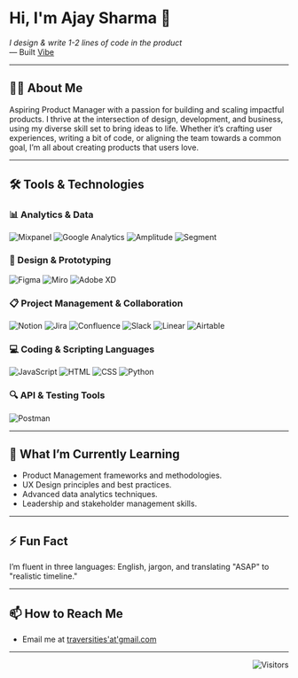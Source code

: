 # Hi, I'm Ajay Sharma 👋

_I design & write 1-2 lines of code in the product_  
— Built [Vibe](https://getvibe.in/)

---

## 🧑‍💻 About Me

Aspiring Product Manager with a passion for building and scaling impactful products. I thrive at the intersection of design, development, and business, using my diverse skill set to bring ideas to life. Whether it’s crafting user experiences, writing a bit of code, or aligning the team towards a common goal, I’m all about creating products that users love.

---

## 🛠️ Tools & Technologies

### 📊 Analytics & Data

<p align="left">
  <img src="https://img.shields.io/badge/Mixpanel-%234B4BFF.svg?style=for-the-badge&logo=mixpanel&logoColor=white" alt="Mixpanel"/>
   <img src="https://img.shields.io/badge/Google%20Analytics-%23E37400.svg?style=for-the-badge&logo=google%20analytics&logoColor=white" alt="Google Analytics"/>
  <img src="https://img.shields.io/badge/Amplitude-%237C45C5.svg?style=for-the-badge&logo=amplitude&logoColor=white" alt="Amplitude"/>
  <img src="https://img.shields.io/badge/Segment-%230061FF.svg?style=for-the-badge&logo=segment&logoColor=white" alt="Segment"/>
</p>

### 🎨 Design & Prototyping

<p align="left">
  <img src="https://img.shields.io/badge/Figma-%23F24E1E.svg?style=for-the-badge&logo=figma&logoColor=white" alt="Figma"/>
  <img src="https://img.shields.io/badge/Miro-%23000000.svg?style=for-the-badge&logo=miro&logoColor=white" alt="Miro"/>
  <img src="https://img.shields.io/badge/Adobe%20XD-%23FF61F6.svg?style=for-the-badge&logo=adobexd&logoColor=white" alt="Adobe XD"/>
</p>

### 📋 Project Management & Collaboration

<p align="left">
  <img src="https://img.shields.io/badge/Notion-%23000000.svg?style=for-the-badge&logo=notion&logoColor=white" alt="Notion"/>
  <img src="https://img.shields.io/badge/Jira-%230052CC.svg?style=for-the-badge&logo=jira&logoColor=white" alt="Jira"/>
  <img src="https://img.shields.io/badge/Confluence-%23266CD3.svg?style=for-the-badge&logo=confluence&logoColor=white" alt="Confluence"/>
  <img src="https://img.shields.io/badge/Slack-%234A154B.svg?style=for-the-badge&logo=slack&logoColor=white" alt="Slack"/>
  <img src="https://img.shields.io/badge/Linear-%237B37FB.svg?style=for-the-badge&logo=linear&logoColor=white" alt="Linear"/>
  <img src="https://img.shields.io/badge/Airtable-%23E97627.svg?style=for-the-badge&logo=airtable&logoColor=white" alt="Airtable"/>
</p>

### 💻 Coding & Scripting Languages

<p align="left">
  <img src="https://img.shields.io/badge/JavaScript-%23F7DF1E.svg?style=for-the-badge&logo=javascript&logoColor=black" alt="JavaScript"/>
  <img src="https://img.shields.io/badge/HTML-%23E34F26.svg?style=for-the-badge&logo=html5&logoColor=white" alt="HTML"/>
  <img src="https://img.shields.io/badge/CSS-%231572B6.svg?style=for-the-badge&logo=css3&logoColor=white" alt="CSS"/>
  <img src="https://img.shields.io/badge/Python-%233776AB.svg?style=for-the-badge&logo=python&logoColor=white" alt="Python"/>
</p>

### 🔍 API & Testing Tools

<p align="left">
  <img src="https://img.shields.io/badge/Postman-%23FF6C37.svg?style=for-the-badge&logo=postman&logoColor=white" alt="Postman"/>
</p>

---

## 🌱 What I’m Currently Learning

- Product Management frameworks and methodologies.
- UX Design principles and best practices.
- Advanced data analytics techniques.
- Leadership and stakeholder management skills.

---

## ⚡ Fun Fact

I’m fluent in three languages: English, jargon, and translating "ASAP" to "realistic timeline."

---

## 📫 How to Reach Me

- Email me at [traversities'at'gmail.com](mailto:traversities@gmail.com?body=%0D%0A%0D%0A%0D%0A%0D%0A%0D%0A%7BfromGithub%7D)

---


<p align="right">
  <img src="https://visitor-badge.laobi.icu/badge?page_id=fixing-x.fixing-x" alt="Visitors">
</p>

